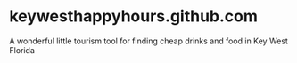 # keywesthappyhours.github.com
A wonderful little tourism tool for finding cheap drinks and food in Key West Florida
